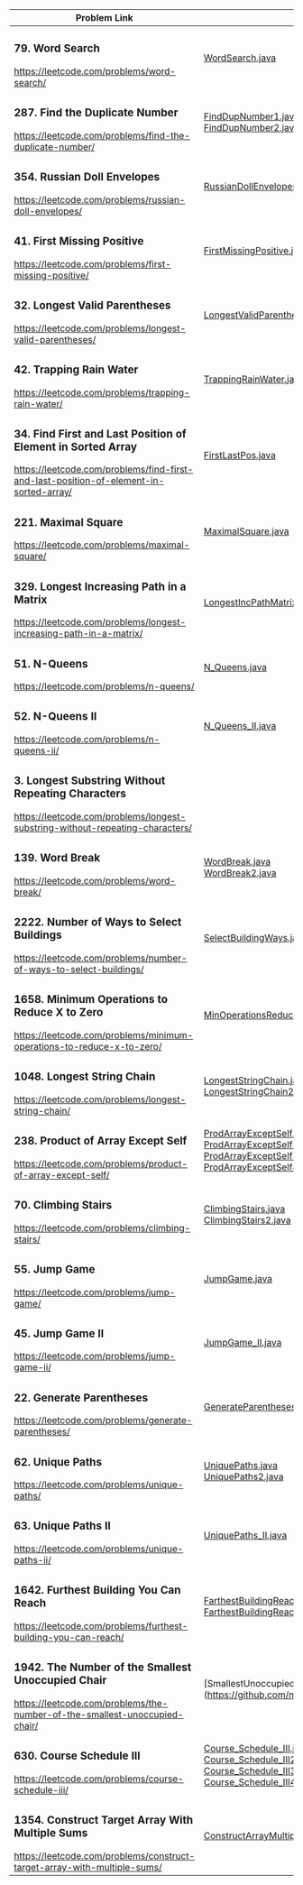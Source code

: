 |  Problem Link | Solution |
| ------------- | ------------- |
| <h3> 79. Word Search </h3> https://leetcode.com/problems/word-search/ | [WordSearch.java](https://github.com/mobiletest2016/leetcode/blob/main/src/WordSearch.java) | 
| <h3> 287. Find the Duplicate Number </h3> https://leetcode.com/problems/find-the-duplicate-number/ | [FindDupNumber1.java](https://github.com/mobiletest2016/leetcode/blob/main/src/FindDupNumber1.java) <br> [FindDupNumber2.java](https://github.com/mobiletest2016/leetcode/blob/main/src/FindDupNumber2.java) | 
| <h3> 354. Russian Doll Envelopes </h3> https://leetcode.com/problems/russian-doll-envelopes/ | [RussianDollEnvelopes.java](https://github.com/mobiletest2016/leetcode/blob/main/src/RussianDollEnvelopes.java) | 
| <h3> 41. First Missing Positive </h3> https://leetcode.com/problems/first-missing-positive/ | [FirstMissingPositive.java ](https://github.com/mobiletest2016/leetcode/blob/main/src/FirstMissingPositive.java) | 
| <h3> 32. Longest Valid Parentheses </h3> https://leetcode.com/problems/longest-valid-parentheses/ | [LongestValidParentheses.java](https://github.com/mobiletest2016/leetcode/blob/main/src/LongestValidParentheses.java) | 
| <h3> 42. Trapping Rain Water </h3> https://leetcode.com/problems/trapping-rain-water/ | [TrappingRainWater.java](https://github.com/mobiletest2016/leetcode/blob/main/src/TrappingRainWater.java) | 
| <h3> 34. Find First and Last Position of Element in Sorted Array </h3> https://leetcode.com/problems/find-first-and-last-position-of-element-in-sorted-array/ | [FirstLastPos.java](https://github.com/mobiletest2016/leetcode/blob/main/src/FirstLastPos.java) | 
| <h3> 221. Maximal Square </h3> https://leetcode.com/problems/maximal-square/ | [MaximalSquare.java ](https://github.com/mobiletest2016/leetcode/blob/main/src/MaximalSquare.java) | 
| <h3> 329. Longest Increasing Path in a Matrix </h3> https://leetcode.com/problems/longest-increasing-path-in-a-matrix/ | [LongestIncPathMatrix.java](https://github.com/mobiletest2016/leetcode/blob/main/src/LongestIncPathMatrix.java)  | 
| <h3> 51. N-Queens </h3> https://leetcode.com/problems/n-queens/ | [N_Queens.java](https://github.com/mobiletest2016/leetcode/blob/main/src/N_Queens.java) | 
| <h3> 52. N-Queens II </h3> https://leetcode.com/problems/n-queens-ii/ | [N_Queens_II.java](https://github.com/mobiletest2016/leetcode/blob/main/src/N_Queens_II.java) | 
| <h3> 3. Longest Substring Without Repeating Characters </h3> https://leetcode.com/problems/longest-substring-without-repeating-characters/ | []() | 
| <h3> 139. Word Break </h3> https://leetcode.com/problems/word-break/ | [WordBreak.java](https://github.com/mobiletest2016/leetcode/blob/main/src/WordBreak.java) <br> [WordBreak2.java](https://github.com/mobiletest2016/leetcode/blob/main/src/WordBreak2.java) | 
| <h3> 2222. Number of Ways to Select Buildings </h3> https://leetcode.com/problems/number-of-ways-to-select-buildings/ | [SelectBuildingWays.java](https://github.com/mobiletest2016/leetcode/blob/main/src/SelectBuildingWays.java) | 
| <h3> 1658. Minimum Operations to Reduce X to Zero </h3> https://leetcode.com/problems/minimum-operations-to-reduce-x-to-zero/ | [MinOperationsReduceZero.java](https://github.com/mobiletest2016/leetcode/blob/main/src/MinOperationsReduceZero.java) | 
| <h3> 1048. Longest String Chain </h3> https://leetcode.com/problems/longest-string-chain/ | [LongestStringChain.java](https://github.com/mobiletest2016/leetcode/blob/main/src/LongestStringChain.java) <br> [LongestStringChain2.java](https://github.com/mobiletest2016/leetcode/blob/main/src/LongestStringChain2.java) | 
| <h3> 238. Product of Array Except Self </h3> https://leetcode.com/problems/product-of-array-except-self/ | [ProdArrayExceptSelf.java](https://github.com/mobiletest2016/leetcode/blob/main/src/ProdArrayExceptSelf.java) <br> [ProdArrayExceptSelf2.java](https://github.com/mobiletest2016/leetcode/blob/main/src/ProdArrayExceptSelf2.java) <br> [ProdArrayExceptSelf3.java](https://github.com/mobiletest2016/leetcode/blob/main/src/ProdArrayExceptSelf3.java) <br> [ProdArrayExceptSelf4.java](https://github.com/mobiletest2016/leetcode/blob/main/src/ProdArrayExceptSelf4.java) | 
| <h3> 70. Climbing Stairs </h3> https://leetcode.com/problems/climbing-stairs/ | [ClimbingStairs.java](https://github.com/mobiletest2016/leetcode/blob/main/src/ClimbingStairs.java) <br> [ClimbingStairs2.java](https://github.com/mobiletest2016/leetcode/blob/main/src/ClimbingStairs2.java) | 
| <h3> 55. Jump Game </h3> https://leetcode.com/problems/jump-game/ | [JumpGame.java](https://github.com/mobiletest2016/leetcode/blob/main/src/JumpGame.java) | 
| <h3> 45. Jump Game II </h3> https://leetcode.com/problems/jump-game-ii/ | [JumpGame_II.java](https://github.com/mobiletest2016/leetcode/blob/main/src/JumpGame_II.java) | 
| <h3> 22. Generate Parentheses </h3> https://leetcode.com/problems/generate-parentheses/ | [GenerateParentheses.java](https://github.com/mobiletest2016/leetcode/blob/main/src/GenerateParentheses.java) | 
| <h3> 62. Unique Paths </h3> https://leetcode.com/problems/unique-paths/ | [UniquePaths.java](https://github.com/mobiletest2016/leetcode/blob/main/src/UniquePaths.java) <br> [UniquePaths2.java](https://github.com/mobiletest2016/leetcode/blob/main/src/UniquePaths2.java) | 
| <h3> 63. Unique Paths II </h3> https://leetcode.com/problems/unique-paths-ii/ | [UniquePaths_II.java](https://github.com/mobiletest2016/leetcode/blob/main/src/UniquePaths_II.java) | 
| <h3> 1642. Furthest Building You Can Reach </h3> https://leetcode.com/problems/furthest-building-you-can-reach/ | [FarthestBuildingReach.java](https://github.com/mobiletest2016/leetcode/blob/main/src/FarthestBuildingReach.java) <br> [FarthestBuildingReach2.java](https://github.com/mobiletest2016/leetcode/blob/main/src/FarthestBuildingReach2.java) | 
| <h3> 1942. The Number of the Smallest Unoccupied Chair  </h3> https://leetcode.com/problems/the-number-of-the-smallest-unoccupied-chair/ | [SmallestUnoccupiedChair.java] (https://github.com/mobiletest2016/leetcode/blob/main/src/SmallestUnoccupiedChair.java) |
| <h3>  630. Course Schedule III </h3> https://leetcode.com/problems/course-schedule-iii/ | [Course_Schedule_III.java](https://github.com/mobiletest2016/leetcode/blob/main/src/Course_Schedule_III.java) <br> [Course_Schedule_III2.java](https://github.com/mobiletest2016/leetcode/blob/main/src/Course_Schedule_III2.java) <br> [Course_Schedule_III3.java](https://github.com/mobiletest2016/leetcode/blob/main/src/Course_Schedule_III3.java) <br> [Course_Schedule_III4.java](https://github.com/mobiletest2016/leetcode/blob/main/src/Course_Schedule_III4.java) |
| <h3>  1354. Construct Target Array With Multiple Sums </h3> https://leetcode.com/problems/construct-target-array-with-multiple-sums/ | [ConstructArrayMultipleSum.java](https://github.com/mobiletest2016/leetcode/blob/main/src/ConstructArrayMultipleSum.java) |

